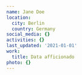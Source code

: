 ```yaml
---
name: Jane Doe
location:
  city: Berlin
  country: Germany
social_media: {}
activities: {}
last_updated: '2021-01-01'
work:
  title: Data afficionado
photo: {}
---
```

